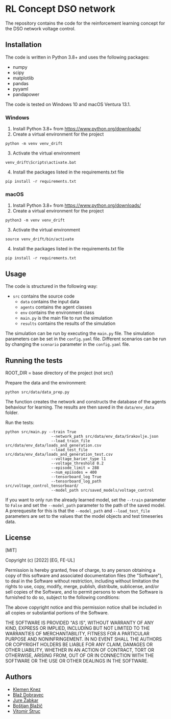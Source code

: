 # RL Concept DSO network
The repository contains the code for the reinforcement learning concept for the DSO network voltage control.

## Installation
The code is written in Python 3.8+ and uses the following packages:
- numpy
- scipy
- matplotlib
- pandas
- pyyaml
- pandapower

The code is tested on Windows 10 and macOS Ventura 13.1.

### Windows
1. Install Python 3.8+ from https://www.python.org/downloads/
2. Create a virtual environment for the project
```
python -m venv venv_drift
```
3. Activate the virtual environment
```
venv_drift\Scripts\activate.bat
```
4. Install the packages listed in the requirements.txt file
```
pip install -r requirements.txt
```

### macOS
1. Install Python 3.8+ from https://www.python.org/downloads/
2. Create a virtual environment for the project
```
python3 -m venv venv_drift
```
3. Activate the virtual environment
```
source venv_drift/bin/activate
```
4. Install the packages listed in the requirements.txt file
```
pip install -r requirements.txt
```

## Usage
The code is structured in the following way:
- `src` contains the source code
    - `data` contains the input data
    - `agents` contains the agent classes
    - `env` contains the environment class
    - `main.py` is the main file to run the simulation
    - `results` contains the results of the simulation

The simulation can be run by executing the `main.py` file. The simulation parameters can be set in the `config.yaml` file.
Different scenarios can be run by changing the `scenario` parameter in the `config.yaml` file.

## Running the tests

ROOT_DIR = base directory of the project (not src/)

Prepare the data and the environment:
```
python src/data/data_prep.py
```
The function creates the network and constructs the database of the agents behaviour for learning.
The results are then saved in the `data/env_data` folder.

Run the tests:
```
python src/main.py --train True 
                    --network_path src/data/env_data/Srakovlje.json 
                    --load_train_file src/data/env_data/loads_and_generation.csv
                    --load_test_file src/data/env_data/loads_and_generation_test.csv
                    --voltage_barier_type l1 
                    --voltage_threshold 0.2 
                    --episode_limit = 288
                    --num_episodes = 400
                    --tensorboard_log True 
                    --tensorboard_log_path src/voltage_control_tensorboard/ 
                    --model_path src/saved_models/voltage_control
```

If you want to only run the already learned model, set the `--train` parameter to `False` and set the `--model_path` parameter to the path of the saved model. A prerequesite for this is that the `--model_path` and `--load_test_file` parameters are set to the values that the model objects and test timeseries data.

## License
[MIT]

Copyright (c) [2022] [EG, FE-UL]

Permission is hereby granted, free of charge, to any person obtaining a copy
of this software and associated documentation files (the "Software"), to deal
in the Software without restriction, including without limitation the rights
to use, copy, modify, merge, publish, distribute, sublicense, and/or sell
copies of the Software, and to permit persons to whom the Software is
furnished to do so, subject to the following conditions:

The above copyright notice and this permission notice shall be included in all
copies or substantial portions of the Software.

THE SOFTWARE IS PROVIDED "AS IS", WITHOUT WARRANTY OF ANY KIND, EXPRESS OR
IMPLIED, INCLUDING BUT NOT LIMITED TO THE WARRANTIES OF MERCHANTABILITY,
FITNESS FOR A PARTICULAR PURPOSE AND NONINFRINGEMENT. IN NO EVENT SHALL THE
AUTHORS OR COPYRIGHT HOLDERS BE LIABLE FOR ANY CLAIM, DAMAGES OR OTHER
LIABILITY, WHETHER IN AN ACTION OF CONTRACT, TORT OR OTHERWISE, ARISING FROM,
OUT OF OR IN CONNECTION WITH THE SOFTWARE OR THE USE OR OTHER DEALINGS IN THE
SOFTWARE.


## Authors
- [Klemen Knez]()
- [Blaž Dobravec]()
- [Jure Žabkar]()
- [Boštjan Blažič]()
- [Vitomir Štruc]()








